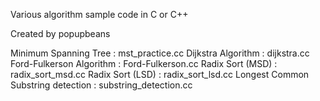 Various algorithm sample code in C or C++

Created by popupbeans

Minimum Spanning Tree              : mst_practice.cc
Dijkstra Algorithm                 : dijkstra.cc
Ford-Fulkerson Algorithm           : Ford-Fulkerson.cc
Radix Sort (MSD)                   : radix_sort_msd.cc
Radix Sort (LSD)                   : radix_sort_lsd.cc
Longest Common Substring detection : substring_detection.cc 
